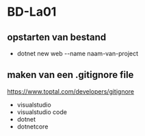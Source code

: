 # BD-La01

## opstarten van bestand
- dotnet new web --name naam-van-project

## maken van een .gitignore file
https://www.toptal.com/developers/gitignore
- visualstudio
- visualstudio code
- dotnet
- dotnetcore